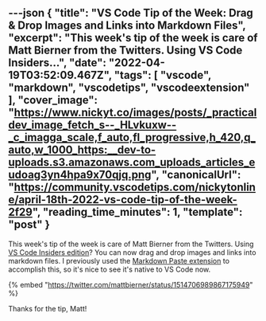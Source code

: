 ---json
{
  "title": "VS Code Tip of the Week: Drag & Drop Images and Links into Markdown Files",
  "excerpt": "This week's tip of the week is care of Matt Bierner from the Twitters. Using VS Code Insiders...",
  "date": "2022-04-19T03:52:09.467Z",
  "tags": [
    "vscode",
    "markdown",
    "vscodetips",
    "vscodeextension"
  ],
  "cover_image": "https://www.nickyt.co/images/posts/_practicaldev_image_fetch_s--_HLvkuxw--_c_imagga_scale,f_auto,fl_progressive,h_420,q_auto,w_1000_https:__dev-to-uploads.s3.amazonaws.com_uploads_articles_eudoag3yn4hpa9x70qjq.png",
  "canonicalUrl": "https://community.vscodetips.com/nickytonline/april-18th-2022-vs-code-tip-of-the-week-2f29",
  "reading_time_minutes": 1,
  "template": "post"
}
---

This week's tip of the week is care of Matt Bierner from the Twitters. Using [VS Code Insiders edition](https://code.visualstudio.com/insiders/)? You can now drag and drop images and links into markdown files. I previously used the [Markdown Paste extension](https://marketplace.visualstudio.com/items?itemName=telesoho.vscode-markdown-paste-image) to accomplish this, so it's nice to see it's native to VS Code now.

{% embed "https://twitter.com/mattbierner/status/1514706989867175949" %}

Thanks for the tip, Matt!
